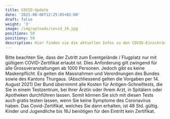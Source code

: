 ```yaml
---
title: COVID-Update
date: '2021-08-06T12:25:05+02:00'
draft: false
weight: '3'
image: /img/uploads/covid_19.jpg
positionx: 50
positiony: 50
description: Hier finden sie die aktuellen Infos zu den COVID-Einschränkungen.
---
```


Bitte beachten Sie, dass der Zutritt zum Eventgelände / Flugplatz nur mit gültigem COVID-Zertifikat erlaubt ist.
Dies Anforderung gilt zwingend für alle Grossveranstaltungen ab 1000 Personen.
Jedoch gibt es keine Maskenpflicht.
Es gelten die Massnahmen und Verordnungen des Bundes sowie des Kantons Thurgaus.
(Abschliessend gelten die Vorgaben per 14. August 2021)
Der Bund übernimmt alle Kosten für Antigen-Schnelltests, die Sie in einem Testzentrum, bei Ihrer Ärztin oder Ihrem Arzt, in Spitälern oder Apotheken durchführen lassen.
Somit können Sie sich mit diesen Tests auch gratis testen lassen, wenn Sie keine Symptome des Coronavirus haben. Das Covid-Zertifikat, welches Sie dann erhalten, ist 48 Std. gültig.
Kinder und Jugendliche bis 16J benötigen für den Eintritt kein Zertifikat.
